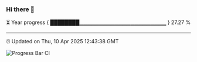 ### Hi there 👋

⏳ Year progress { ████████▁▁▁▁▁▁▁▁▁▁▁▁▁▁▁▁▁▁▁▁▁▁ } 27.27 %

---

⏰ Updated on Thu, 10 Apr 2025 12:43:38 GMT

![Progress Bar CI](https://github.com/liununu/liununu/workflows/Progress%20Bar%20CI/badge.svg)

